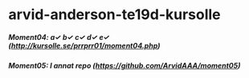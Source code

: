 # arvid-anderson-te19d-kursolle

##### Moment04: a✓ b✓ c✓ d✓ e✓  (http://kursolle.se/prrprr01/moment04.php)

##### Moment05: I annat repo (https://github.com/ArvidAAA/moment05)
